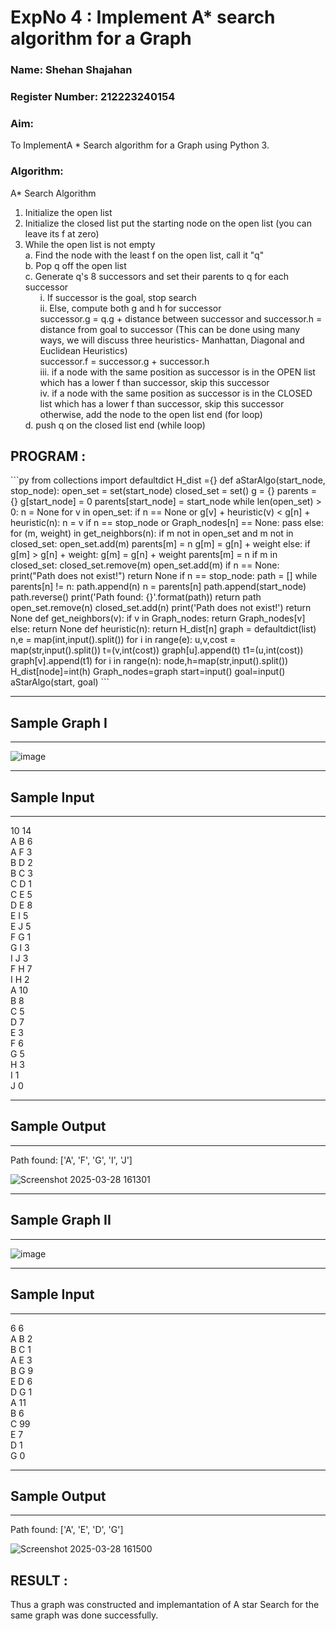 <h1>ExpNo 4 : Implement A* search algorithm for a Graph</h1> 
<h3>Name: Shehan Shajahan</h3>
<h3>Register Number: 212223240154 </h3>
<H3>Aim:</H3>
<p>To ImplementA * Search algorithm for a Graph using Python 3.</p>
<H3>Algorithm:</H3>


A* Search Algorithm
<ol>
<li> Initialize the open list</li>
<li> Initialize the closed list put the starting node on the open list (you can leave its f at zero)</li>
<li> While the open list is not empty<br>
    a. Find the node with the least f on 
       the open list, call it "q"<br>
    b. Pop q off the open list<br>
    c. Generate q's 8 successors and set their parents to q for each successor<br><ol>
        i. If successor is the goal, stop search<br>
        ii. Else, compute both g and h for successor
          <br>
          successor.g = q.g + distance between successor and successor.h = distance from goal to 
          successor (This can be done using many 
          ways, we will discuss three heuristics- 
          Manhattan, Diagonal and Euclidean 
          Heuristics)<br>
          successor.f = successor.g + successor.h<br>
        iii. if a node with the same position as successor is in the OPEN list which has a lower f than successor, skip this successor <br>
        iv. if a node with the same position as 
            successor  is in the CLOSED list which has
            a lower f than successor, skip this successor
            otherwise, add  the node to the open list
     end (for loop)<br></ol>
    d. push q on the closed list
    end (while loop)
</li>
</ol>

<h2>PROGRAM :</h2>
```py
from collections import defaultdict
H_dist ={}
def aStarAlgo(start_node, stop_node):
    open_set = set(start_node)
    closed_set = set()
    g = {}  
    parents = {}   
    g[start_node] = 0
    parents[start_node] = start_node
    while len(open_set) > 0:
        n = None
        for v in open_set:
            if n == None or g[v] + heuristic(v) < g[n] + heuristic(n):
                n = v
        if n == stop_node or Graph_nodes[n] == None:
            pass
        else:
            for (m, weight) in get_neighbors(n):
                if m not in open_set and m not in closed_set:
                    open_set.add(m)
                    parents[m] = n
                    g[m] = g[n] + weight
                else:
                    if g[m] > g[n] + weight:
                        g[m] = g[n] + weight
                        parents[m] = n
                        if m in closed_set:
                            closed_set.remove(m)
                            open_set.add(m)
        if n == None:
            print("Path does not exist!")
            return None
        if n == stop_node:
            path = []
            while parents[n] != n:
                path.append(n)
                n = parents[n]
            path.append(start_node)
            path.reverse()
            print('Path found: {}'.format(path))
            return path
        open_set.remove(n)
        closed_set.add(n)
    print('Path does not exist!')
    return None
def get_neighbors(v):
    if v in Graph_nodes:
        return Graph_nodes[v]
    else:
        return None
def heuristic(n):
    return H_dist[n]
graph = defaultdict(list)
n,e = map(int,input().split())
for i in range(e):
    u,v,cost = map(str,input().split())
    t=(v,int(cost))
    graph[u].append(t)
    t1=(u,int(cost))
    graph[v].append(t1)
for i in range(n):
    node,h=map(str,input().split())
    H_dist[node]=int(h)
Graph_nodes=graph
start=input()
goal=input()
aStarAlgo(start, goal)
```

<hr>
<h2>Sample Graph I</h2>
<hr>

![image](https://github.com/natsaravanan/19AI405FUNDAMENTALSOFARTIFICIALINTELLIGENCE/assets/87870499/b1377c3f-011a-4c0f-a843-516842ae056a)

<hr>

<h2>Sample Input</h2>
<hr>
10 14 <br>
A B 6 <br>
A F 3 <br>
B D 2 <br>
B C 3 <br>
C D 1 <br>
C E 5 <br>
D E 8 <br>
E I 5 <br>
E J 5 <br>
F G 1 <br>
G I 3 <br>
I J 3 <br>
F H 7 <br>
I H 2 <br>
A 10 <br>
B 8 <br>
C 5 <br>
D 7 <br>
E 3 <br>
F 6 <br>
G 5 <br>
H 3 <br>
I 1 <br>
J 0 <br>
<hr>
<h2>Sample Output</h2>
<hr>
Path found: ['A', 'F', 'G', 'I', 'J']

![Screenshot 2025-03-28 161301](https://github.com/user-attachments/assets/2dde27ae-c9ec-48e1-a48f-bd5a129e5593)


<hr>
<h2>Sample Graph II</h2>
<hr>

![image](https://github.com/natsaravanan/19AI405FUNDAMENTALSOFARTIFICIALINTELLIGENCE/assets/87870499/acbb09cb-ed39-48e5-a59b-2f8d61b978a3)


<hr>
<h2>Sample Input</h2>
<hr>
6 6 <br>
A B 2 <br>
B C 1 <br>
A E 3 <br>
B G 9 <br>
E D 6 <br>
D G 1 <br>
A 11 <br>
B 6 <br>
C 99 <br>
E 7 <br>
D 1 <br>
G 0 <br>
<hr>
<h2>Sample Output</h2>
<hr>
Path found: ['A', 'E', 'D', 'G']

![Screenshot 2025-03-28 161500](https://github.com/user-attachments/assets/e551ec4b-97d3-4c24-962b-2e0f391fbe4e)


<h2>RESULT :</h2>
Thus a graph was constructed and implemantation of A star Search for the same graph was done successfully.
